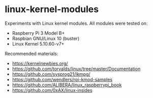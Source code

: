 # linux-kernel-modules

Experiments with Linux kernel modules. All modules were tested on:

- Raspberry Pi 3 Model B+
- Raspbian GNU/Linux 10 (buster)
- Linux Kernel 5.10.60-v7+

Recommended materials:

- https://kernelnewbies.org/
- https://github.com/torvalds/linux/tree/master/Documentation
- https://github.com/sysprog21/lkmpg/
- https://github.com/wendlers/rpi-kmod-samples
- https://github.com/ALIBERA/linux_raspberrypi_book
- https://github.com/0xAX/linux-insides
